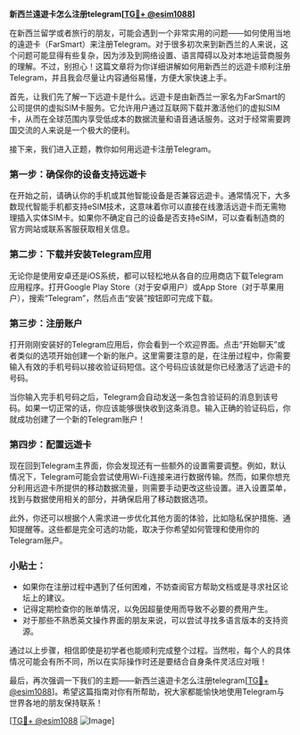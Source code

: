 **新西兰遠遊卡怎么注册telegram[[TG💪+ @esim1088](https://t.me/s/esim1088)]**

在新西兰留学或者旅行的朋友，可能会遇到一个非常实用的问题——如何使用当地的遠遊卡（FarSmart）来注册Telegram。对于很多初次来到新西兰的人来说，这个问题可能显得有些复杂，因为涉及到网络设置、语言障碍以及对本地运营商服务的理解。不过，别担心！这篇文章将为你详细讲解如何用新西兰的远遊卡顺利注册Telegram，并且我会尽量让内容通俗易懂，方便大家快速上手。

首先，让我们先了解一下远遊卡是什么。远遊卡是由新西兰一家名为FarSmart的公司提供的虚拟SIM卡服务。它允许用户通过互联网下载并激活他们的虚拟SIM卡，从而在全球范围内享受低成本的数据流量和语音通话服务。这对于经常需要跨国交流的人来说是一个极大的便利。

接下来，我们进入正题，教你如何用远遊卡注册Telegram。

### 第一步：确保你的设备支持远遊卡

在开始之前，请确认你的手机或其他智能设备是否兼容远遊卡。通常情况下，大多数现代智能手机都支持eSIM技术，这意味着你可以直接在线激活远遊卡而无需物理插入实体SIM卡。如果你不确定自己的设备是否支持eSIM，可以查看制造商的官方网站或联系客服获取相关信息。

### 第二步：下载并安装Telegram应用

无论你是使用安卓还是iOS系统，都可以轻松地从各自的应用商店下载Telegram应用程序。打开Google Play Store（对于安卓用户）或App Store（对于苹果用户），搜索“Telegram”，然后点击“安装”按钮即可完成下载。

### 第三步：注册账户

打开刚刚安装好的Telegram应用后，你会看到一个欢迎界面。点击“开始聊天”或者类似的选项开始创建一个新的账户。这里需要注意的是，在注册过程中，你需要输入有效的手机号码以接收验证码短信。这个号码应该就是你已经激活了远遊卡的号码。

当你输入完手机号码之后，Telegram会自动发送一条包含验证码的消息到该号码。如果一切正常的话，你应该能够很快收到这条消息。输入正确的验证码后，你就成功创建了一个新的Telegram账户！

### 第四步：配置远遊卡

现在回到Telegram主界面，你会发现还有一些额外的设置需要调整。例如，默认情况下，Telegram可能会尝试使用Wi-Fi连接来进行数据传输。然而，如果你想充分利用远遊卡所提供的移动数据流量，则需要手动更改这些设置。进入设置菜单，找到与数据使用相关的部分，并确保启用了移动数据选项。

此外，你还可以根据个人需求进一步优化其他方面的体验，比如隐私保护措施、通知提醒等。这些都是完全可选的功能，取决于你希望如何管理和使用你的Telegram账户。

### 小贴士：

- 如果你在注册过程中遇到了任何困难，不妨查阅官方帮助文档或是寻求社区论坛上的建议。
- 记得定期检查你的账单情况，以免因超量使用而导致不必要的费用产生。
- 对于那些不熟悉英文操作界面的朋友来说，可以尝试寻找多语言版本的支持资源。

通过以上步骤，相信即使是初学者也能顺利完成整个过程。当然啦，每个人的具体情况可能会有所不同，所以在实际操作时还是要结合自身条件灵活应对哦！

最后，再次强调一下我们的主题——新西兰遠遊卡怎么注册telegram[[TG💪+ @esim1088](https://t.me/s/esim1088)]。希望这篇指南对你有所帮助，祝大家都能愉快地使用Telegram与世界各地的朋友保持联系！

[[TG💪+ @esim1088](https://t.me/s/esim1088) ![Image](https://i.postimg.cc/4NQfJmqS/Snipaste-2025-05-13-00-14-12.png)]